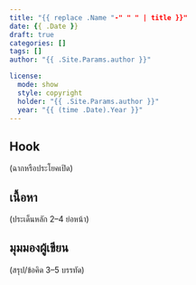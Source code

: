 ```yaml
---
title: "{{ replace .Name "-" " " | title }}"
date: {{ .Date }}
draft: true
categories: []
tags: []
author: "{{ .Site.Params.author }}"

license:
  mode: show
  style: copyright
  holder: "{{ .Site.Params.author }}"
  year: "{{ (time .Date).Year }}"
---
```


## Hook
(ฉากหรือประโยคเปิด)

## เนื้อหา
(ประเด็นหลัก 2–4 ย่อหน้า)

## มุมมองผู้เขียน
(สรุป/ข้อคิด 3–5 บรรทัด)

